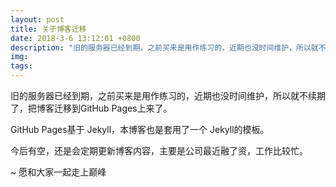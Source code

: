 ```yaml
---
layout: post
title: 关于博客迁移
date: 2018-3-6 13:12:01 +0800
description: "旧的服务器已经到期，之前买来是用作练习的，近期也没时间维护，所以就不续期了，把博客迁移到GitHub Pages上来了"
img:
tags:
---
```


旧的服务器已经到期，之前买来是用作练习的，近期也没时间维护，所以就不续期了，把博客迁移到GitHub Pages上来了。

GitHub Pages基于 Jekyll，本博客也是套用了一个 Jekyll的模板。

今后有空，还是会定期更新博客内容，主要是公司最近融了资，工作比较忙。

~ 愿和大家一起走上巅峰